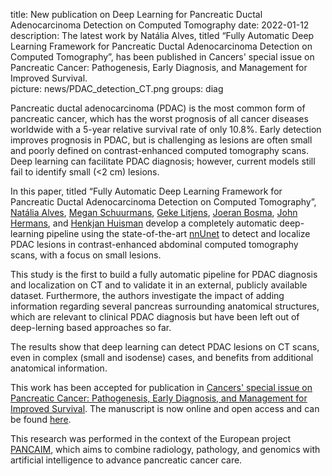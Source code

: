 title: New publication on Deep Learning for Pancreatic Ductal Adenocarcinoma Detection on Computed Tomography
date: 2022-01-12
description: The latest work by Natália Alves, titled “Fully Automatic Deep Learning Framework for Pancreatic Ductal Adenocarcinoma Detection on Computed Tomography”, has been published in Cancers' special issue on Pancreatic Cancer: Pathogenesis, Early Diagnosis, and Management for Improved Survival.  
picture: news/PDAC_detection_CT.png
groups: diag

Pancreatic ductal adenocarcinoma (PDAC) is the most common form of pancreatic cancer, which has the worst prognosis of all cancer diseases worldwide with a 5-year relative survival rate of only 10.8%. Early detection improves prognosis in PDAC, but is challenging as lesions are often small and poorly defined on contrast-enhanced computed tomography scans. Deep learning can facilitate PDAC diagnosis; however, current models still fail to identify small (<2 cm) lesions. 

In this paper, titled “Fully Automatic Deep Learning Framework for Pancreatic Ductal Adenocarcinoma Detection on Computed Tomography”, <a href="https://www.diagnijmegen.nl/people/natalia-alves/">Natália Alves</a>, <a href="https://www.diagnijmegen.nl/people/megan-schuurmans/">Megan Schuurmans</a>, <a href="https://www.radboudumc.nl/en/people/geke-litjens">Geke Litjens</a>, <a href="https://www.diagnijmegen.nl/people/joeran-bosma/">Joeran Bosma</a>, <a href="http://www.music.radboudimaging.nl/index.php/Person?name=John_Hermans">John Hermans</a>, and <a href="https://www.diagnijmegen.nl/people/henkjan-huisman/">Henkjan Huisman</a> develop a completely automatic deep-learning pipeline using the state-of-the-art <a href="https://www.nature.com/articles/s41592-020-01008-z">nnUnet</a> to detect and localize PDAC lesions in contrast-enhanced abdominal computed tomography scans, with a focus on small lesions.

This study is the first to build a fully automatic pipeline for PDAC diagnosis and localization on CT and to validate it in an external, publicly available dataset. Furthermore, the authors investigate the impact of adding information regarding several pancreas surrounding anatomical structures, which are relevant to clinical PDAC diagnosis but have been left out of deep-lerning based approaches so far.

The results show that deep learning can detect PDAC lesions on CT scans, even in complex (small and isodense) cases, and benefits from additional anatomical information.

This work has been accepted for publication in <a href="https://www.mdpi.com/journal/cancers/special_issues/pancreatic_cancer_management">  Cancers' special issue on Pancreatic Cancer: Pathogenesis, Early Diagnosis, and Management for Improved Survival</a>. The manuscript is now online and open access and can be found <a href="https://www.mdpi.com/2072-6694/14/2/376">here</a>.

This research was performed in the context of the European project <a href="https://pancaim.eu/">PANCAIM</a>, which aims to combine radiology, pathology, and genomics with artificial intelligence to advance pancreatic cancer care.
